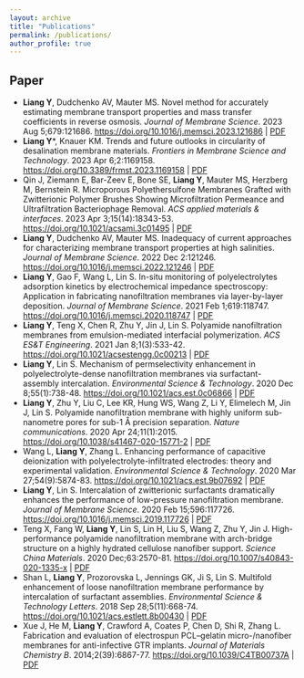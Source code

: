 ```yaml
---
layout: archive
title: "Publications"
permalink: /publications/
author_profile: true
---
```


## Paper
* **Liang Y**, Dudchenko AV, Mauter MS. Novel method for accurately estimating membrane transport properties and mass transfer coefficients in reverse osmosis. *Journal of Membrane Science*. 2023 Aug 5;679:121686. <a href="https://doi.org/10.1016/j.memsci.2023.121686"> https://doi.org/10.1016/j.memsci.2023.121686 </a> | [PDF](https://yuanzheliang.github.io/files/acsami2023.pdf)
* **Liang Y***, Knauer KM. Trends and future outlooks in circularity of desalination membrane materials. *Frontiers in Membrane Science and Technology*. 2023 Apr 6;2:1169158. </i> <a href="https://www.frontiersin.org/articles/10.3389/frmst.2023.1169158/full"> https://doi.org/10.3389/frmst.2023.1169158 </a> | [PDF](https://yuanzheliang.github.io/files/frmst2023.pdf)
* Qin J, Ziemann E, Bar-Zeev E, Bone SE, **Liang Y**, Mauter MS, Herzberg M, Bernstein R. Microporous Polyethersulfone Membranes Grafted with Zwitterionic Polymer Brushes Showing Microfiltration Permeance and Ultrafiltration Bacteriophage Removal. *ACS applied materials & interfaces*. 2023 Apr 3;15(14):18343-53. </i> <a href="https://doi.org/10.1021/acsami.3c01495"> https://doi.org/10.1021/acsami.3c01495 </a> | [PDF](https://yuanzheliang.github.io/files/acsami2023.pdf)
* **Liang Y**, Dudchenko AV, Mauter MS. Inadequacy of current approaches for characterizing membrane transport properties at high salinities. *Journal of Membrane Science*. 2022 Dec 2:121246. </i> <a href="https://doi.org/10.1016/j.memsci.2022.121246"> https://doi.org/10.1016/j.memsci.2022.121246 </a> | [PDF](https://yuanzheliang.github.io/files/jms2022.pdf)
* **Liang Y**, Gao F, Wang L, Lin S. In-situ monitoring of polyelectrolytes adsorption kinetics by electrochemical impedance spectroscopy: Application in fabricating nanofiltration membranes via layer-by-layer deposition. *Journal of Membrane Science*. 2021 Feb 1;619:118747. </i> <a href="https://doi.org/10.1016/j.memsci.2020.118747"> https://doi.org/10.1016/j.memsci.2020.118747 </a> | [PDF](https://yuanzheliang.github.io/files/jms2021.pdf)
* **Liang Y**, Teng X, Chen R, Zhu Y, Jin J, Lin S. Polyamide nanofiltration membranes from emulsion-mediated interfacial polymerization. *ACS ES&T Engineering*. 2021 Jan 8;1(3):533-42. </i> <a href="https://doi.org/10.1021/acsestengg.0c00213"> https://doi.org/10.1021/acsestengg.0c00213 </a> | [PDF](https://yuanzheliang.github.io/files/acsestengg2021.pdf)
* **Liang Y**, Lin S. Mechanism of permselectivity enhancement in polyelectrolyte-dense nanofiltration membranes via surfactant-assembly intercalation. *Environmental Science & Technology*. 2020 Dec 8;55(1):738-48. </i> <a href="https://doi.org/10.1021/acs.est.0c06866"> https://doi.org/10.1021/acs.est.0c06866 </a> | [PDF](https://yuanzheliang.github.io/files/est2021.pdf)
* **Liang Y**, Zhu Y, Liu C, Lee KR, Hung WS, Wang Z, Li Y, Elimelech M, Jin J, Lin S. Polyamide nanofiltration membrane with highly uniform sub-nanometre pores for sub-1 Å precision separation. *Nature communications*. 2020 Apr 24;11(1):2015. </i> <a href="https://doi.org/10.1038/s41467-020-15771-2"> https://doi.org/10.1038/s41467-020-15771-2 </a> | [PDF](https://yuanzheliang.github.io/files/nc2020.pdf)
* Wang L, **Liang Y**, Zhang L. Enhancing performance of capacitive deionization with polyelectrolyte-infiltrated electrodes: theory and experimental validation. *Environmental Science & Technology*. 2020 Mar 27;54(9):5874-83. </i> <a href="https://doi.org/10.1021/acs.est.9b07692"> https://doi.org/10.1021/acs.est.9b07692 </a> | [PDF](https://yuanzheliang.github.io/files/est2020.pdf)
* **Liang Y**, Lin S. Intercalation of zwitterionic surfactants dramatically enhances the performance of low-pressure nanofiltration membrane. *Journal of Membrane Science*. 2020 Feb 15;596:117726. </i> <a href="https://doi.org/10.1016/j.memsci.2019.117726"> https://doi.org/10.1016/j.memsci.2019.117726 </a> | [PDF](https://yuanzheliang.github.io/files/jms2019.pdf)
* Teng X, Fang W, **Liang Y**, Lin S, Lin H, Liu S, Wang Z, Zhu Y, Jin J. High-performance polyamide nanofiltration membrane with arch-bridge structure on a highly hydrated cellulose nanofiber support. *Science China Materials*. 2020 Dec;63:2570-81. </i> <a href="https://doi.org/10.1007/s40843-020-1335-x"> https://doi.org/10.1007/s40843-020-1335-x </a> | [PDF](https://yuanzheliang.github.io/files/scm2020.pdf)
* Shan L, **Liang Y**, Prozorovska L, Jennings GK, Ji S, Lin S. Multifold enhancement of loose nanofiltration membrane performance by intercalation of surfactant assemblies. *Environmental Science & Technology Letters*. 2018 Sep 28;5(11):668-74. </i> <a href="https://doi.org/10.1021/acs.estlett.8b00430"> https://doi.org/10.1021/acs.estlett.8b00430 </a> | [PDF](https://yuanzheliang.github.io/files/estletter2018.pdf)
* Xue J, He M, **Liang Y**, Crawford A, Coates P, Chen D, Shi R, Zhang L. Fabrication and evaluation of electrospun PCL–gelatin micro-/nanofiber membranes for anti-infective GTR implants. *Journal of Materials Chemistry B*. 2014;2(39):6867-77. </i> <a href="https://doi.org/10.1039/C4TB00737A"> https://doi.org/10.1039/C4TB00737A </a> | [PDF](https://yuanzheliang.github.io/files/jmcb2014.pdf)

